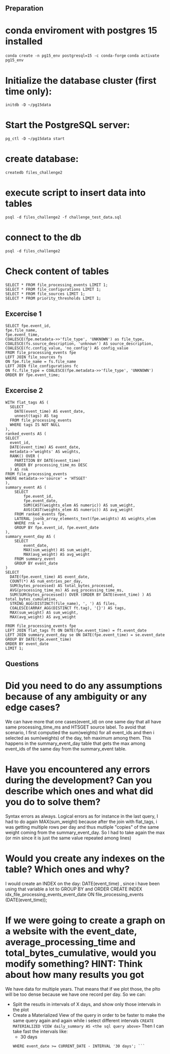 ## Preparation

# conda enviroment with postgres 15 installed
```conda create -n pg15_env postgresql=15 -c conda-forge```
```conda activate pg15_env```

# Initialize the database cluster (first time only):
```initdb -D ~/pg15data```
#  Start the PostgreSQL server:
```pg_ctl -D ~/pg15data start```

# create database:
```createdb files_challenge2```

# execute script to insert data into tables
```psql -d files_challenge2 -f challenge_test_data.sql```

# connect to the db
```psql -d files_challenge2```


# Check content of tables
```
SELECT * FROM file_processing_events LIMIT 1;
SELECT * FROM file_configurations LIMIT 1;
SELECT * FROM file_sources LIMIT 1;
SELECT * FROM priority_thresholds LIMIT 1;
```

## Excercise 1 
```
SELECT fpe.event_id,
fpe.file_name,
fpe.event_time,
COALESCE(fpe.metadata->>'file_type', 'UNKNOWN') as file_type,
COALESCE(fs.source_description, 'unknown') AS source_description,
COALESCE(fc.config_value, 'no_config') AS config_value
FROM file_processing_events fpe
LEFT JOIN file_sources fs
ON fpe.file_name = fs.file_name
LEFT JOIN file_configurations fc 
ON fc.file_type = COALESCE(fpe.metadata->>'file_type', 'UNKNOWN')
ORDER BY fpe.event_time;
```

## Excercise 2
```
WITH flat_tags AS (
  SELECT 
    DATE(event_time) AS event_date,
    unnest(tags) AS tag
  FROM file_processing_events
  WHERE tags IS NOT NULL
),
ranked_events AS (
SELECT 
  event_id,
  DATE(event_time) AS event_date,  
  metadata->'weights' AS weights,
  RANK() OVER (
    PARTITION BY DATE(event_time)
    ORDER BY processing_time_ms DESC
  ) AS rnk
FROM file_processing_events
WHERE metadata->>'source' = 'HTSGET'
),
summary_event AS (
    SELECT     
        fpe.event_id,
        fpe.event_date,
        SUM(CAST(weights_elem AS numeric)) AS sum_weight,
        AVG(CAST(weights_elem AS numeric)) AS avg_weight
    FROM ranked_events fpe,
    LATERAL jsonb_array_elements_text(fpe.weights) AS weights_elem
    WHERE rnk = 1  
    GROUP BY fpe.event_id, fpe.event_date
),
summary_event_day AS (
    SELECT
        event_date,
        MAX(sum_weight) AS sum_weight,
        MAX(avg_weight) AS avg_weight
    FROM summary_event 
    GROUP BY event_date
)
SELECT 
  DATE(fpe.event_time) AS event_date,
  COUNT(*) AS num_entries_per_day,
  SUM(bytes_processed) AS total_bytes_processed,
  AVG(processing_time_ms) AS avg_processing_time_ms,
  SUM(SUM(bytes_processed)) OVER (ORDER BY DATE(event_time) ) AS total_bytes_cumulative,
  STRING_AGG(DISTINCT(file_name), ', ') AS files,
  COALESCE(ARRAY_AGG(DISTINCT ft.tag), '{}') AS tags,
  MAX(sum_weight) AS sum_weight,
  MAX(avg_weight) AS avg_weight

FROM file_processing_events fpe
LEFT JOIN flat_tags ft ON DATE(fpe.event_time) = ft.event_date
LEFT JOIN summary_event_day se ON DATE(fpe.event_time) = se.event_date
GROUP BY DATE(fpe.event_time)
ORDER BY event_date
LIMIT 1;
```


## Questions
# Did you need to do any assumptions because of any ambiguity or any edge cases?
We can have more that one cases(event_id) on one same day that all have same processing_time_ms and HTSGET source label. To avoid that scenario, I first computied the sum(weights) for all event_ids and then i selected as sum(weights) of the day, teh maximum among them. This happens in the summary_event_day table that gets the max among event_ids of the same day from the summary_event table.

# Have you encountered any errors during the development? Can you describe which ones and what did you do to solve them?
Syntax errors as always.
Logical errors as for instance in the last query, I had to do again MAX(sum_weight) because after the join with flat_tags, i was getting multiple rows per day and thus mutliple "copies" of the same weight coming from the summary_event_day. So I had to take again the max (or min since it is just the same value repeated among lines)

# Would you create any indexes on the table? Which ones and why?
I would create an INDEX on the day: DATE(event_time) , since i have been using that variable a lot to GROUP BY and ORDER
CREATE INDEX idx_file_processing_events_event_date ON file_processing_events (DATE(event_time));


# If we were going to create a graph on a website with the event_date, average_processing_time and total_bytes_cumulative, would you modify something? HINT: Think about how many results you got
We have data for multiple years. That means that if we plot those, the plto will be too dense because we have one record per day.
So we can:
- Split the resutls in intervals of X days, and show only those intervals in the plot
- Create a Materialized View of the query in order to be faster to make the same query again and again while i select different intervals
 ```CREATE MATERIALIZED VIEW daily_summary AS <the sql query above>``` Then I can take fast the intervals like: 
    - 30 days
    ```SELECT * FROM daily_summary
    WHERE event_date >= CURRENT_DATE - INTERVAL '30 days'; ```
